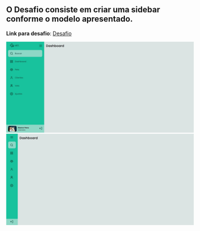 ## O Desafio consiste em criar uma sidebar conforme o modelo apresentado.

**Link para desafio**: [Desafio](https://efficient-sloth-d85.notion.site/Desafio-Sidebar-f2251eb4976941eb958326ea327ffeb9)

![Sidebar OPEN](layout/Open.jpg)
![Sidebar CLOSE](layout/Close.jpg)
